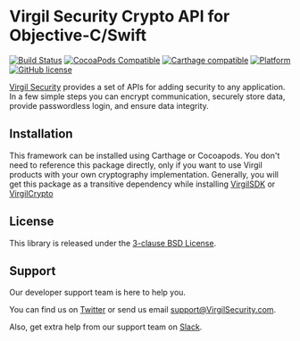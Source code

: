 # Virgil Security Crypto API for Objective-C/Swift

[![Build Status](https://api.travis-ci.org/VirgilSecurity/virgil-cryptoapi-x.svg?branch=master)](https://travis-ci.org/VirgilSecurity/virgil-cryptoapi-x)
[![CocoaPods Compatible](https://img.shields.io/cocoapods/v/VirgilCryptoAPI.svg)](https://cocoapods.org/pods/VirgilCryptoAPI)
[![Carthage compatible](https://img.shields.io/badge/Carthage-compatible-4BC51D.svg?style=flat)](https://github.com/Carthage/Carthage)
[![Platform](https://img.shields.io/cocoapods/p/VirgilCryptoAPI.svg?style=flat)](http://cocoadocs.org/docsets/VirgilCryptoAPI)
[![GitHub license](https://img.shields.io/badge/license-BSD%203--Clause-blue.svg)](https://github.com/VirgilSecurity/virgil/blob/master/LICENSE)

[Virgil Security](https://virgilsecurity.com) provides a set of APIs for adding security to any application. In a few simple steps you can encrypt communication, securely store data, provide passwordless login, and ensure data integrity.

## Installation

This framework can be installed using Carthage or Cocoapods. You don't need to reference this package directly, only if you want to use Virgil products with your own cryptography implementation. Generally, you will get this package as a transitive dependency while installing [VirgilSDK](https://github.com/VirgilSecurity/virgil-sdk-x) or [VirgilCrypto](https://github.com/VirgilSecurity/virgil-foundation-x)

## License

This library is released under the [3-clause BSD License](LICENSE.md).

## Support
Our developer support team is here to help you.

You can find us on [Twitter](https://twitter.com/VirgilSecurity) or send us email support@VirgilSecurity.com.

Also, get extra help from our support team on [Slack](https://join.slack.com/t/VirgilSecurity/shared_invite/enQtMjg4MDE4ODM3ODA4LTc2OWQwOTQ3YjNhNTQ0ZjJiZDc2NjkzYjYxNTI0YzhmNTY2ZDliMGJjYWQ5YmZiOGU5ZWEzNmJiMWZhYWVmYTM).